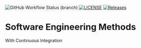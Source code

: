 ![GitHub Workflow Status (branch)](https://img.shields.io/github/actions/workflow/status/BenG6541/sem/main.yml?branch=master)
[![LICENSE](https://img.shields.io/github/license/BenG6541/sem.svg?style=flat-square)](https://github.com/BenG6541/sem/blob/master/LICENSE)
[![Releases](https://img.shields.io/github/release/BenG6541/sem/all.svg?style=flat-square)](https://github.com/BenG6541/sem/releases)

# Software Engineering Methods

With Continuous Integration